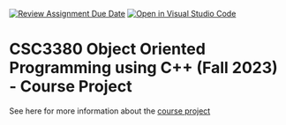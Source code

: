 [![Review Assignment Due Date](https://classroom.github.com/assets/deadline-readme-button-24ddc0f5d75046c5622901739e7c5dd533143b0c8e959d652212380cedb1ea36.svg)](https://classroom.github.com/a/UCqQgtmZ)
[![Open in Visual Studio Code](https://classroom.github.com/assets/open-in-vscode-718a45dd9cf7e7f842a935f5ebbe5719a5e09af4491e668f4dbf3b35d5cca122.svg)](https://classroom.github.com/online_ide?assignment_repo_id=11634802&assignment_repo_type=AssignmentRepo)
# CSC3380 Object Oriented Programming using C++ (Fall 2023) - Course Project

See here for more information about the [course project][project]

[project]: https://teaching.hkaiser.org/fall2023/csc3380/assignments/project.html
